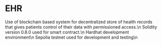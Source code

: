 # EHR
Use of blockchain based system for decentralized store of health records that gives patients control of their data with permissioned access.\n
Solidity version 0.8.0 used for smart contract.\n
Hardhat development environment\n
Sepolia testnet used for development and testing\n
